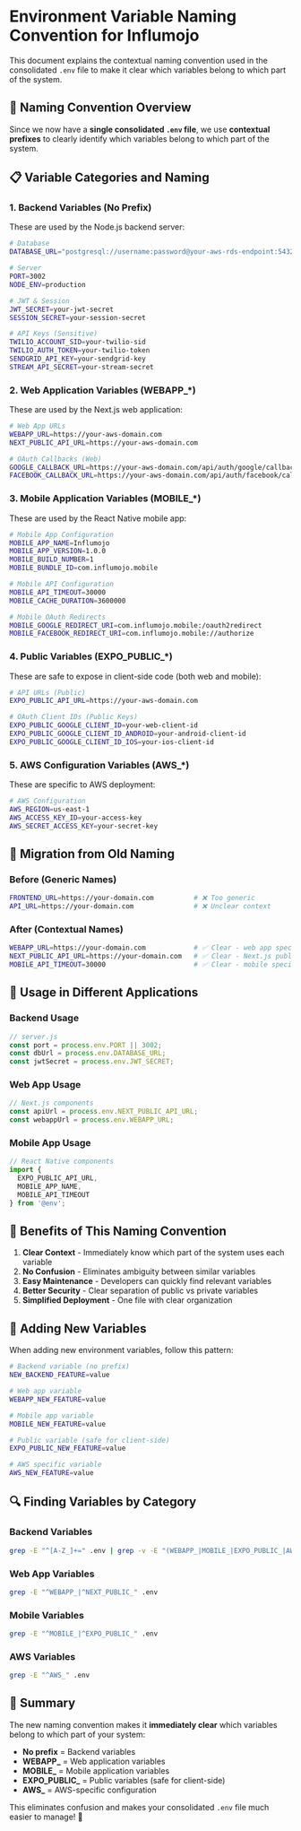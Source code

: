 # Environment Variable Naming Convention for Influmojo

This document explains the contextual naming convention used in the consolidated `.env` file to make it clear which variables belong to which part of the system.

## 🎯 **Naming Convention Overview**

Since we now have a **single consolidated `.env` file**, we use **contextual prefixes** to clearly identify which variables belong to which part of the system.

## 📋 **Variable Categories and Naming**

### **1. Backend Variables (No Prefix)**
These are used by the Node.js backend server:
```bash
# Database
DATABASE_URL="postgresql://username:password@your-aws-rds-endpoint:5432/influmojo-prod"

# Server
PORT=3002
NODE_ENV=production

# JWT & Session
JWT_SECRET=your-jwt-secret
SESSION_SECRET=your-session-secret

# API Keys (Sensitive)
TWILIO_ACCOUNT_SID=your-twilio-sid
TWILIO_AUTH_TOKEN=your-twilio-token
SENDGRID_API_KEY=your-sendgrid-key
STREAM_API_SECRET=your-stream-secret
```

### **2. Web Application Variables (WEBAPP_*)**
These are used by the Next.js web application:
```bash
# Web App URLs
WEBAPP_URL=https://your-aws-domain.com
NEXT_PUBLIC_API_URL=https://your-aws-domain.com

# OAuth Callbacks (Web)
GOOGLE_CALLBACK_URL=https://your-aws-domain.com/api/auth/google/callback
FACEBOOK_CALLBACK_URL=https://your-aws-domain.com/api/auth/facebook/callback
```

### **3. Mobile Application Variables (MOBILE_*)**
These are used by the React Native mobile app:
```bash
# Mobile App Configuration
MOBILE_APP_NAME=Influmojo
MOBILE_APP_VERSION=1.0.0
MOBILE_BUILD_NUMBER=1
MOBILE_BUNDLE_ID=com.influmojo.mobile

# Mobile API Configuration
MOBILE_API_TIMEOUT=30000
MOBILE_CACHE_DURATION=3600000

# Mobile OAuth Redirects
MOBILE_GOOGLE_REDIRECT_URI=com.influmojo.mobile:/oauth2redirect
MOBILE_FACEBOOK_REDIRECT_URI=com.influmojo.mobile://authorize
```

### **4. Public Variables (EXPO_PUBLIC_*)**
These are safe to expose in client-side code (both web and mobile):
```bash
# API URLs (Public)
EXPO_PUBLIC_API_URL=https://your-aws-domain.com

# OAuth Client IDs (Public Keys)
EXPO_PUBLIC_GOOGLE_CLIENT_ID=your-web-client-id
EXPO_PUBLIC_GOOGLE_CLIENT_ID_ANDROID=your-android-client-id
EXPO_PUBLIC_GOOGLE_CLIENT_ID_IOS=your-ios-client-id
```

### **5. AWS Configuration Variables (AWS_*)**
These are specific to AWS deployment:
```bash
# AWS Configuration
AWS_REGION=us-east-1
AWS_ACCESS_KEY_ID=your-access-key
AWS_SECRET_ACCESS_KEY=your-secret-key
```

## 🔄 **Migration from Old Naming**

### **Before (Generic Names)**
```bash
FRONTEND_URL=https://your-domain.com          # ❌ Too generic
API_URL=https://your-domain.com               # ❌ Unclear context
```

### **After (Contextual Names)**
```bash
WEBAPP_URL=https://your-domain.com            # ✅ Clear - web app specific
NEXT_PUBLIC_API_URL=https://your-domain.com   # ✅ Clear - Next.js public API
MOBILE_API_TIMEOUT=30000                      # ✅ Clear - mobile specific
```

## 📱 **Usage in Different Applications**

### **Backend Usage**
```javascript
// server.js
const port = process.env.PORT || 3002;
const dbUrl = process.env.DATABASE_URL;
const jwtSecret = process.env.JWT_SECRET;
```

### **Web App Usage**
```javascript
// Next.js components
const apiUrl = process.env.NEXT_PUBLIC_API_URL;
const webappUrl = process.env.WEBAPP_URL;
```

### **Mobile App Usage**
```javascript
// React Native components
import { 
  EXPO_PUBLIC_API_URL,
  MOBILE_APP_NAME,
  MOBILE_API_TIMEOUT 
} from '@env';
```

## 🎨 **Benefits of This Naming Convention**

1. **Clear Context** - Immediately know which part of the system uses each variable
2. **No Confusion** - Eliminates ambiguity between similar variables
3. **Easy Maintenance** - Developers can quickly find relevant variables
4. **Better Security** - Clear separation of public vs private variables
5. **Simplified Deployment** - One file with clear organization

## 📝 **Adding New Variables**

When adding new environment variables, follow this pattern:

```bash
# Backend variable (no prefix)
NEW_BACKEND_FEATURE=value

# Web app variable
WEBAPP_NEW_FEATURE=value

# Mobile app variable
MOBILE_NEW_FEATURE=value

# Public variable (safe for client-side)
EXPO_PUBLIC_NEW_FEATURE=value

# AWS specific variable
AWS_NEW_FEATURE=value
```

## 🔍 **Finding Variables by Category**

### **Backend Variables**
```bash
grep -E "^[A-Z_]+=" .env | grep -v -E "(WEBAPP_|MOBILE_|EXPO_PUBLIC_|AWS_)"
```

### **Web App Variables**
```bash
grep -E "^WEBAPP_|^NEXT_PUBLIC_" .env
```

### **Mobile Variables**
```bash
grep -E "^MOBILE_|^EXPO_PUBLIC_" .env
```

### **AWS Variables**
```bash
grep -E "^AWS_" .env
```

## 🎯 **Summary**

The new naming convention makes it **immediately clear** which variables belong to which part of your system:

- **No prefix** = Backend variables
- **WEBAPP_** = Web application variables  
- **MOBILE_** = Mobile application variables
- **EXPO_PUBLIC_** = Public variables (safe for client-side)
- **AWS_** = AWS-specific configuration

This eliminates confusion and makes your consolidated `.env` file much easier to manage! 🚀
